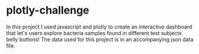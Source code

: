 # plotly-challenge

In this project I used javascript and plotly to create an interactive dashboard that let's users explore bacteria samples found in different test subjects belly buttons! The data used for this project is in an accompanying json data file.
